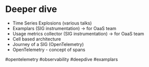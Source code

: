 # Deeper dive
* Time Series Explosions (various talks)
* Examplars (SIG instrumentation) -> for OaaS team
* Usage metrics collector (SIG instrumentation) -> for OaaS team
* Cell based architecture
* Journey of a SIG (OpenTelemetry) 
* OpenTelemetry - concept of spans

#opentelemetry #observability #deepdive #examplars